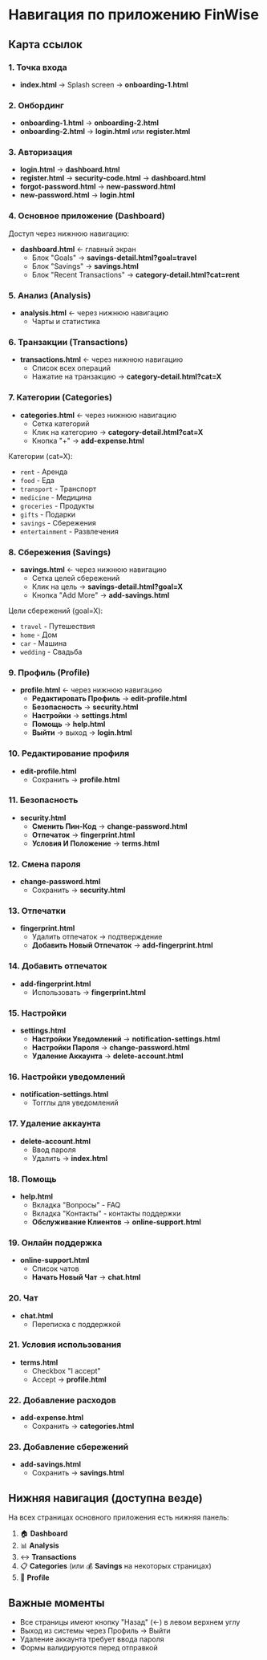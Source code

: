 # Навигация по приложению FinWise

## Карта ссылок

### 1. Точка входа
- **index.html** → Splash screen → **onboarding-1.html**

### 2. Онбординг
- **onboarding-1.html** → **onboarding-2.html**
- **onboarding-2.html** → **login.html** или **register.html**

### 3. Авторизация
- **login.html** → **dashboard.html**
- **register.html** → **security-code.html** → **dashboard.html**
- **forgot-password.html** → **new-password.html**
- **new-password.html** → **login.html**

### 4. Основное приложение (Dashboard)
Доступ через нижнюю навигацию:
- **dashboard.html** ← главный экран
  - Блок "Goals" → **savings-detail.html?goal=travel**
  - Блок "Savings" → **savings.html**
  - Блок "Recent Transactions" → **category-detail.html?cat=rent**

### 5. Анализ (Analysis)
- **analysis.html** ← через нижнюю навигацию
  - Чарты и статистика

### 6. Транзакции (Transactions)
- **transactions.html** ← через нижнюю навигацию
  - Список всех операций
  - Нажатие на транзакцию → **category-detail.html?cat=X**

### 7. Категории (Categories)
- **categories.html** ← через нижнюю навигацию
  - Сетка категорий
  - Клик на категорию → **category-detail.html?cat=X**
  - Кнопка "+" → **add-expense.html**

Категории (cat=X):
- `rent` - Аренда
- `food` - Еда
- `transport` - Транспорт
- `medicine` - Медицина
- `groceries` - Продукты
- `gifts` - Подарки
- `savings` - Сбережения
- `entertainment` - Развлечения

### 8. Сбережения (Savings)
- **savings.html** ← через нижнюю навигацию
  - Сетка целей сбережений
  - Клик на цель → **savings-detail.html?goal=X**
  - Кнопка "Add More" → **add-savings.html**

Цели сбережений (goal=X):
- `travel` - Путешествия
- `home` - Дом
- `car` - Машина
- `wedding` - Свадьба

### 9. Профиль (Profile)
- **profile.html** ← через нижнюю навигацию
  - **Редактировать Профиль** → **edit-profile.html**
  - **Безопасность** → **security.html**
  - **Настройки** → **settings.html**
  - **Помощь** → **help.html**
  - **Выйти** → выход → **login.html**

### 10. Редактирование профиля
- **edit-profile.html**
  - Сохранить → **profile.html**

### 11. Безопасность
- **security.html**
  - **Сменить Пин-Код** → **change-password.html**
  - **Отпечаток** → **fingerprint.html**
  - **Условия И Положение** → **terms.html**

### 12. Смена пароля
- **change-password.html**
  - Сохранить → **security.html**

### 13. Отпечатки
- **fingerprint.html**
  - Удалить отпечаток → подтверждение
  - **Добавить Новый Отпечаток** → **add-fingerprint.html**

### 14. Добавить отпечаток
- **add-fingerprint.html**
  - Использовать → **fingerprint.html**

### 15. Настройки
- **settings.html**
  - **Настройки Уведомлений** → **notification-settings.html**
  - **Настройки Пароля** → **change-password.html**
  - **Удаление Аккаунта** → **delete-account.html**

### 16. Настройки уведомлений
- **notification-settings.html**
  - Тогглы для уведомлений

### 17. Удаление аккаунта
- **delete-account.html**
  - Ввод пароля
  - Удалить → **index.html**

### 18. Помощь
- **help.html**
  - Вкладка "Вопросы" - FAQ
  - Вкладка "Контакты" - контакты поддержки
  - **Обслуживание Клиентов** → **online-support.html**

### 19. Онлайн поддержка
- **online-support.html**
  - Список чатов
  - **Начать Новый Чат** → **chat.html**

### 20. Чат
- **chat.html**
  - Переписка с поддержкой

### 21. Условия использования
- **terms.html**
  - Checkbox "I accept"
  - Accept → **profile.html**

### 22. Добавление расходов
- **add-expense.html**
  - Сохранить → **categories.html**

### 23. Добавление сбережений
- **add-savings.html**
  - Сохранить → **savings.html**

## Нижняя навигация (доступна везде)

На всех страницах основного приложения есть нижняя панель:
1. 🏠 **Dashboard**
2. 📊 **Analysis**
3. ↔️ **Transactions**
4. 📋 **Categories** (или 💰 **Savings** на некоторых страницах)
5. 👤 **Profile**

## Важные моменты

- Все страницы имеют кнопку "Назад" (←) в левом верхнем углу
- Выход из системы через Профиль → Выйти
- Удаление аккаунта требует ввода пароля
- Формы валидируются перед отправкой

